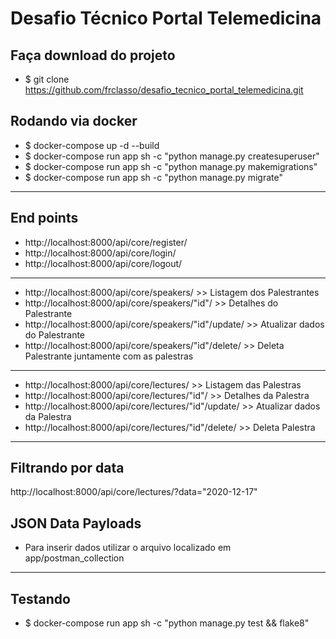 # Desafio Técnico Portal Telemedicina



Faça download do projeto
------------------------
- $ git clone https://github.com/frclasso/desafio_tecnico_portal_telemedicina.git



Rodando via docker
------------------
- $ docker-compose up -d --build
- $ docker-compose run app sh -c "python manage.py createsuperuser"
- $ docker-compose run app sh -c "python manage.py makemigrations"
- $ docker-compose run app sh -c "python manage.py migrate"
---

End points
----------
- http://localhost:8000/api/core/register/
- http://localhost:8000/api/core/login/
- http://localhost:8000/api/core/logout/
----
  
- http://localhost:8000/api/core/speakers/  >> Listagem dos Palestrantes
- http://localhost:8000/api/core/speakers/"id"/   >> Detalhes do Palestrante
- http://localhost:8000/api/core/speakers/"id"/update/   >> Atualizar dados do Palestrante
- http://localhost:8000/api/core/speakers/"id"/delete/   >> Deleta Palestrante juntamente com as palestras
-----
- http://localhost:8000/api/core/lectures/  >> Listagem das Palestras
- http://localhost:8000/api/core/lectures/"id"/  >> Detalhes da Palestra
- http://localhost:8000/api/core/lectures/"id"/update/  >> Atualizar dados da Palestra
- http://localhost:8000/api/core/lectures/"id"/delete/  >> Deleta Palestra
-----

Filtrando por data
-------
http://localhost:8000/api/core/lectures/?data="2020-12-17"


JSON Data Payloads
------------------
- Para inserir dados utilizar o arquivo localizado em app/postman_collection
---

Testando
--------
- $ docker-compose run app sh -c "python manage.py test && flake8"
